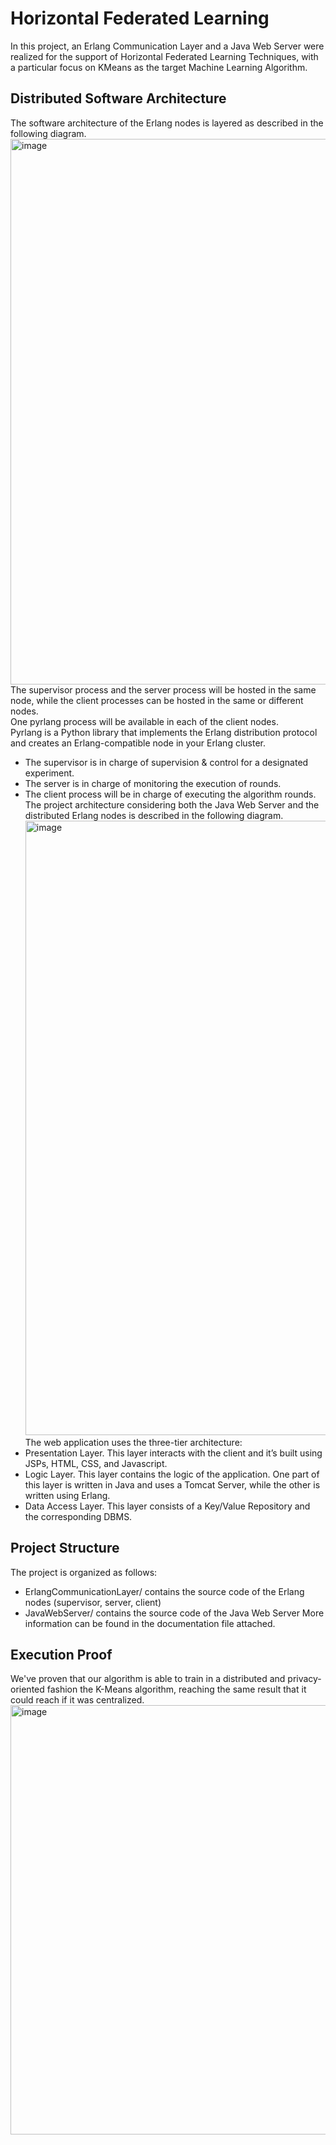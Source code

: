 # Horizontal Federated Learning
In this project, an Erlang Communication Layer and a Java Web Server were realized for the support of Horizontal Federated Learning Techniques, with a particular focus on KMeans as the target Machine Learning Algorithm.

## Distributed Software Architecture
The software architecture of the Erlang nodes is layered as described in the following diagram.<br>
<img width="873" alt="image" src="https://github.com/terranovaa/HorizontalFederatedLearning/assets/61695945/326dfcb9-837f-47da-abc8-607a09368b8c"><br>
The supervisor process and the server process will be hosted in the same node, while the client processes can be hosted in the same or different nodes.<br>
One pyrlang process will be available in each of the client nodes.<br>
Pyrlang is a Python library that implements the Erlang distribution protocol and creates an Erlang-compatible node in your Erlang cluster.
- The supervisor is in charge of supervision & control for a designated experiment.
- The server is in charge of monitoring the execution of rounds.
- The client process will be in charge of executing the algorithm rounds.
The project architecture considering both the Java Web Server and the distributed Erlang nodes is described in the following diagram.<br>
<img width="983" alt="image" src="https://github.com/terranovaa/HorizontalFederatedLearning/assets/61695945/774a78e5-761f-44a8-809e-e318f6f20016"><br>
The web application uses the three-tier architecture:
- Presentation Layer. This layer interacts with the client and it’s built using JSPs, HTML, CSS, and Javascript.
- Logic Layer. This layer contains the logic of the application. One part of this layer is written in Java and uses a Tomcat Server, while the other is written using Erlang.
- Data Access Layer. This layer consists of a Key/Value Repository and the corresponding DBMS.

## Project Structure
The project is organized as follows:
- ErlangCommunicationLayer/ contains the source code of the Erlang nodes (supervisor, server, client)
- JavaWebServer/ contains the source code of the Java Web Server
More information can be found in the documentation file attached.

## Execution Proof 
We've proven that our algorithm is able to train in a distributed and privacy-oriented fashion the K-Means algorithm, reaching the same result that it could reach if it was centralized.<br>
<img width="687" alt="image" src="https://github.com/terranovaa/HorizontalFederatedLearning/assets/61695945/5d4358c0-8b00-44f7-b8f3-cfba14996f0a">
